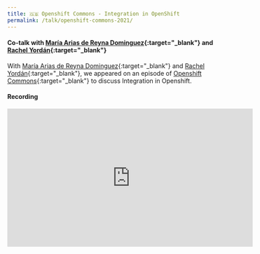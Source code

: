 ```yaml
---
title: 🇬🇧 Openshift Commons - Integration in OpenShift
permalink: /talk/openshift-commons-2021/
---
```


#### Co-talk with [María Arias de Reyna Dominguez](https://twitter.com/delawen){:target="_blank"} and [Rachel Yordán](https://twitter.com/nerdycode){:target="_blank"}

With [María Arias de Reyna Dominguez](https://twitter.com/delawen){:target="_blank"} and [Rachel Yordán](https://twitter.com/nerdycode){:target="_blank"}, we  appeared on an episode of [Openshift Commons](https://commons.openshift.org/){:target="_blank"} to discuss Integration in Openshift.

#### Recording
<iframe src="https://www.youtube.com/embed/5dDsVmS9HKk" width="560" height="315" frameborder="0"> </iframe>


